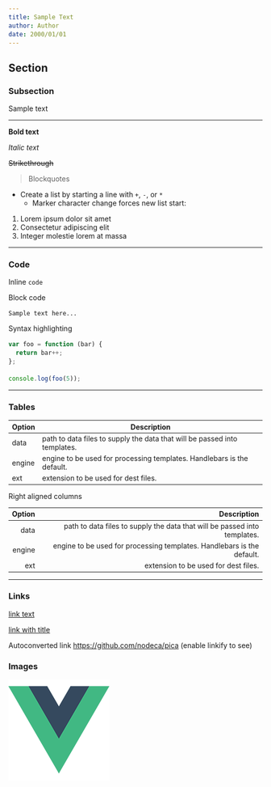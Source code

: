 ```yaml
---
title: Sample Text
author: Author
date: 2000/01/01
---
```


## Section

### Subsection

Sample text

***

**Bold text**

*Italic text*

~~Strikethrough~~

> Blockquotes

- Create a list by starting a line with `+`, `-`, or `*`
  - Marker character change forces new list start:

1. Lorem ipsum dolor sit amet
2. Consectetur adipiscing elit
3. Integer molestie lorem at massa

---

### Code

Inline `code`

Block code

```
Sample text here...
```

Syntax highlighting

``` js
var foo = function (bar) {
  return bar++;
};

console.log(foo(5));
```

---

### Tables

| Option | Description |
| ------ | ----------- |
| data   | path to data files to supply the data that will be passed into templates. |
| engine | engine to be used for processing templates. Handlebars is the default. |
| ext    | extension to be used for dest files. |

Right aligned columns

| Option | Description |
| ------:| -----------:|
| data   | path to data files to supply the data that will be passed into templates. |
| engine | engine to be used for processing templates. Handlebars is the default. |
| ext    | extension to be used for dest files. |

---

### Links

[link text](http://dev.nodeca.com)

[link with title](http://nodeca.github.io/pica/demo/ "title text!")

Autoconverted link https://github.com/nodeca/pica (enable linkify to see)


### Images

![](./imgs/logo.png)
